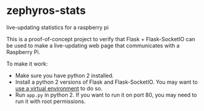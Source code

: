 # zephyros-stats
live-updating statistics for a raspberry pi

This is a proof-of-concept project to verify that Flask + Flask-SocketIO can be used to make a live-updating web page that communicates with a Raspberry Pi.

To make it work:
- Make sure you have python 2 installed.
- Install a python 2 versions of Flask and Flask-SocketIO. You may want to [use a virtual environment](http://docs.python-guide.org/en/latest/dev/virtualenvs/) to do so.
- Run `app.py` in python 2. If you want to run it on port 80, you may need to run it with root permissions.

